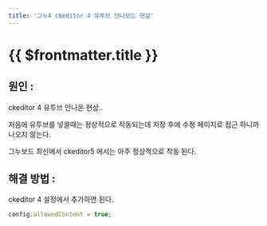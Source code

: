 ```yaml
---
title: '그누4 ckeditor 4 유투브 안나오는 현상'
---
```


# {{ $frontmatter.title }}



## 원인 :
 
ckeditor 4 유투브 안나온 현상.. 

처음에 유투브를 넣을때는 정상적으로 작동되는데 저장 후에 수정 페이지로 접근 하니까 나오지 않는다.

그누보드 최신에서 ckeditor5 에서는 아주 정상적으로 작동 된다.




## 해결 방법 :

ckeditor 4 설정에서 추가하면 된다. 

```js
config.allowedContent = true;
```







